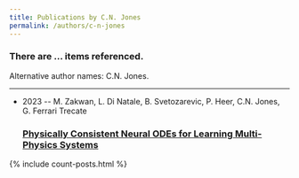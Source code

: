 ```yaml
---
title: Publications by C.N. Jones
permalink: /authors/c-n-jones
---
```


<h3 id="number-posts">There are ... items referenced.</h3>
<p id='info-authors'>Alternative author names: C.N. Jones.</p>
<hr />
<ul class="post-list">
<li><span class='post-meta'>2023 -- M. Zakwan, L. Di Natale, B. Svetozarevic, P. Heer, C.N. Jones, G. Ferrari Trecate</span><h3><a class='post-link' href="{{ site.baseurl }}/physically-consistent-neural-odes-for-learning-multi-physics-systems">Physically Consistent Neural ODEs for Learning Multi-Physics Systems</a></h3></li>

</ul>
{% include count-posts.html %}
